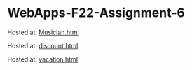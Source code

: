 # WebApps-F22-Assignment-6
Hosted at: [Musician.html](https://44-563-web-apps-f22.github.io/44563-webapps-assignment-6-prudhvichigurupati/musician.html)

Hosted at: [discount.html](https://44-563-web-apps-f22.github.io/44563-webapps-assignment-6-prudhvichigurupati/discount.html)

Hosted at: [vacation.html](https://44-563-web-apps-f22.github.io/44563-webapps-assignment-6-prudhvichigurupati/vacation.html)
